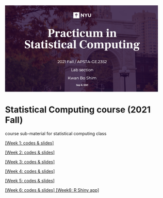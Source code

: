 ![main](main1.png)

# Statistical Computing course (2021 Fall)
course sub-material for statistical computing class

[ [Week 1: codes & slides] ](https://github.com/JosephKBS/21fall_statcomp/tree/main/w1)

[ [Week 2: codes & slides] ](https://github.com/JosephKBS/21fall_statcomp/tree/main/w2)

[ [Week 3: codes & slides] ](https://github.com/JosephKBS/21fall_statcomp/tree/main/w3)

[ [Week 4: codes & slides] ](https://github.com/JosephKBS/21fall_statcomp/tree/main/w4)

[ [Week 5: codes & slides] ](https://github.com/JosephKBS/21fall_statcomp/tree/main/w5)

[ [Week 6: codes & slides] ](https://github.com/JosephKBS/21fall_statcomp/tree/main/w6) [ [Week6: R Shiny app] ](https://apsta.shinyapps.io/StatCompWeek6/)


